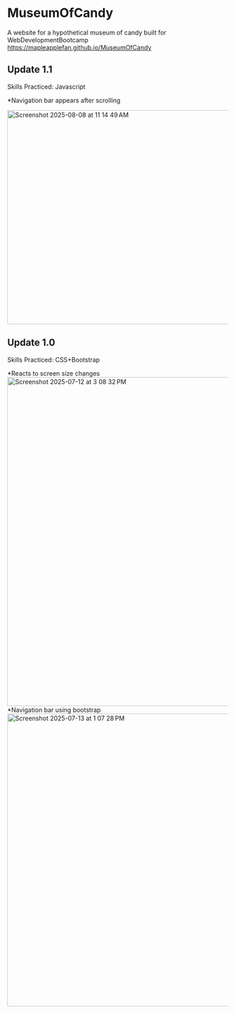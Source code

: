 # MuseumOfCandy
A website for a hypothetical museum of candy built for WebDevelopmentBootcamp
https://mapleapplefan.github.io/MuseumOfCandy


## Update 1.1
Skills Practiced: Javascript

*Navigation bar appears after scrolling

<img width="538" height="486" alt="Screenshot 2025-08-08 at 11 14 49 AM" src="https://github.com/user-attachments/assets/a799b5a5-fbc2-4a49-992e-ed0e0f2034aa" />


## Update 1.0 
Skills Practiced: CSS+Bootstrap

*Reacts to screen size changes
<img width="1017" height="747" alt="Screenshot 2025-07-12 at 3 08 32 PM" src="https://github.com/user-attachments/assets/b2f209d4-3d1f-4ec3-ba40-1ec0bdeab3a2" />
*Navigation bar using bootstrap
<img width="742" height="665" alt="Screenshot 2025-07-13 at 1 07 28 PM" src="https://github.com/user-attachments/assets/143c2f8b-3803-46b9-b493-b569f14ebea3" />





